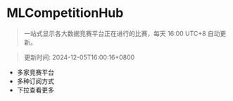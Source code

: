 # MLCompetitionHub

> 一站式显示各大数据竞赛平台正在进行的比赛，每天 16:00 UTC+8 自动更新。
  
> 更新时间: 2024-12-05T16:00:16+0800 

* 多家竞赛平台
* 多种订阅方式
* 下拉查看更多